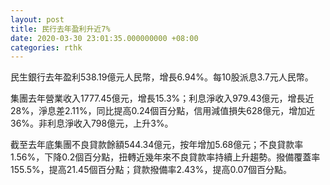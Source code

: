```yaml
---
layout: post
title: 民行去年盈利升近7%
date: 2020-03-30 23:01:35.000000000 +08:00
categories: rthk
---
```


民生銀行去年盈利538.19億元人民幣，增長6.94%。每10股派息3.7元人民幣。

集團去年營業收入1777.45億元，增長15.3%；利息淨收入979.43億元，增長近28%，淨息差2.11%，同比提高0.24個百分點，信用減值損失628億元，增加近36%。非利息淨收入798億元，上升3%。

截至去年底集團不良貸款餘額544.34億元，按年增加5.68億元；不良貸款率1.56%，下降0.2個百分點，扭轉近幾年來不良貸款率持續上升趨勢。撥備覆蓋率155.5%，提高21.45個百分點；貸款撥備率2.43%，提高0.07個百分點。

